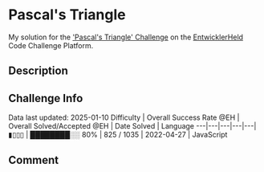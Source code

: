 # Pascal's Triangle

My solution for the ['Pascal's Triangle' Challenge](https://platform.entwicklerheld.de/challenge/pascals-triangle?technology=JavaScript) on the [EntwicklerHeld](https://platform.entwicklerheld.de/) Code Challenge Platform.

## Description


## Challenge Info
Data last updated: 2025-01-10
Difficulty | Overall Success Rate @EH | Overall Solved/Accepted @EH | Date Solved | Language
---|---|---|---|---|
▮▯▯▯ | ████████░░ 80% | 825 / 1035 | 2022-04-27 | JavaScript

## Comment
